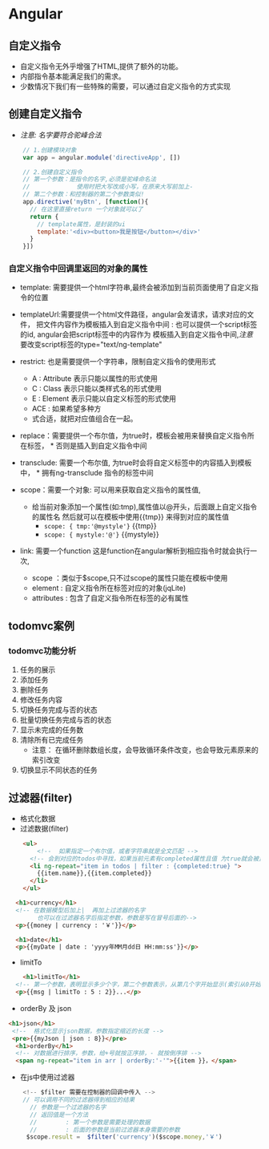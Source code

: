 # Angular

## 自定义指令
- 自定义指令无外乎增强了HTML,提供了额外的功能。
- 内部指令基本能满足我们的需求。
- 少数情况下我们有一些特殊的需要，可以通过自定义指令的方式实现

## 创建自定义指令
- *注意: 名字要符合驼峰合法*

```javascript
    // 1.创建模块对象
    var app = angular.module('directiveApp', [])

    // 2.创建自定义指令
    // 第一个参数：是指令的名字,必须是驼峰命名法
    //             使用时把大写改成小写，在原来大写前加上-
    // 第二个参数：和控制器的第二个参数类似!
    app.directive('myBtn', [function(){
      // 在这里直接return 一个对象就可以了
      return {
        // template属性，是封装的ui
        template:'<div><button>我是按钮</button></div>'
      }
    }])
```

### 自定义指令中回调里返回的对象的属性
- template: 需要提供一个html字符串,最终会被添加到当前页面使用了自定义指令的位置
- templateUrl:需要提供一个html文件路径，angular会发请求，请求对应的文件，
 把文件内容作为模板插入到自定义指令中间
            : 也可以提供一个script标签的id, angular会把script标签中的内容作为
              模板插入到自定义指令中间,*注意* 要改变script标签的type="text/ng-template"

- restrict: 也是需要提供一个字符串，限制自定义指令的使用形式
    + A : Attribute 表示只能以属性的形式使用
    + C : Class     表示只能以类样式名的形式使用
    + E : Element   表示只能以自定义标签的形式使用
    + ACE : 如果希望多种方
    + 式合适，就把对应值组合在一起。

- replace：需要提供一个布尔值，为true时，模板会被用来替换自定义指令所在标签，
        * 否则是插入到自定义指令中间
        
- transclude: 需要一个布尔值, 为true时会将自定义标签中的内容插入到模板中，
        * 拥有ng-transclude 指令的标签中间

- scope：需要一个对象: 可以用来获取自定义指令的属性值,
    -  给当前对象添加一个属性(如:tmp),属性值以@开头，后面跟上自定义指令的属性名
       然后就可以在模板中使用{{tmp}} 来得到对应的属性值
       + `scope: { tmp:'@mystyle'}`  {{tmp}}
       + `scope: { mystyle:'@'}`     {{mystyle}}

- link: 需要一个function 这是function在angular解析到相应指令时就会执行一次,
    + scope      ：类似于$scope,只不过scope的属性只能在模板中使用
    + element    : 自定义指令所在标签对应的对象(jqLite)
    + attributes : 包含了自定义指令所在标签的必有属性

## todomvc案例

### todomvc功能分析
1. 任务的展示
2. 添加任务
3. 删除任务
4. 修改任务内容
5. 切换任务完成与否的状态
6. 批量切换任务完成与否的状态
7. 显示未完成的任务数
8. 清除所有已完成任务
    - 注意： 在循环删除数组长度，会导致循环条件改变，也会导致元素原来的索引改变
9. 切换显示不同状态的任务

## 过滤器(filter)
- 格式化数据
- 过滤数据(filter)

```html
    <ul>
        <!--  如果指定一个布尔值，或者字符串就是全文匹配 -->
      <!-- 会到对应的todos中寻找，如果当前元素有completed属性且值 为true就会被显示出来。（只会到completed属性中寻找） -->
      <li ng-repeat="item in todos | filter : {completed:true} ">
        {{item.name}},{{item.completed}}
      </li>
    </ul>
```


```html
  <h1>currency</h1>
  <!-- 在数据模型后加上|  再加上过滤器的名字 
        也可以在过滤器名字后指定参数，参数是写在冒号后面的-->
  <p>{{money | currency : '￥'}}</p>

  <h1>date</h1>
  <p>{{myDate | date : 'yyyy年MM月dd日 HH:mm:ss'}}</p>
```

- limitTo

```html
    <h1>limitTo</h1>
  <!-- 第一个参数，表明显示多少个字，第二个参数表示，从第几个字开始显示(索引从0开始) -->
  <p>{{msg | limitTo : 5 : 2}}...</p>
```

- orderBy 及 json

```html
<h1>json</h1>
 <!--  格式化显示json数据，参数指定缩近的长度 -->
 <pre>{{myJson | json : 8}}</pre>
  <h1>orderBy</h1>
  <!-- 对数据进行排序，参数，给+号就按正序排，- 就按倒序排 -->
  <span ng-repeat="item in arr | orderBy:'-'">{{item }}，</span>
```

- 在js中使用过滤器

```javascript
    <!-- $filter 需要在控制器的回调中传入 -->
    // 可以调用不同的过滤器得到相应的结果
      // 参数是一个过滤器的名字
      // 返回值是一个方法
      //        : 第一个参数是需要处理的数据
      //        : 后面的参数是当前过滤器本身需要的参数
     $scope.result =  $filter('currency')($scope.money,'￥')
```
